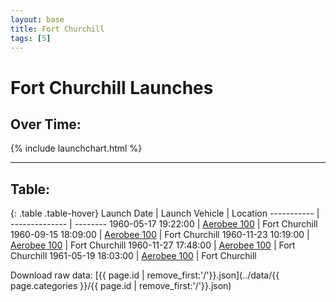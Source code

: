 ```yaml
---
layout: base
title: Fort Churchill
tags: [5]
---
```


# Fort Churchill Launches

## Over Time:

{% include launchchart.html %}

<hr />

## Table:

{: .table .table-hover}
 Launch Date | Launch Vehicle | Location
 ----------- | -------------- | --------
 1960-05-17 19:22:00 | [Aerobee 100](../Aerobee-100) | Fort Churchill
 1960-09-15 18:09:00 | [Aerobee 100](../Aerobee-100) | Fort Churchill
 1960-11-23 10:19:00 | [Aerobee 100](../Aerobee-100) | Fort Churchill
 1960-11-27 17:48:00 | [Aerobee 100](../Aerobee-100) | Fort Churchill
 1961-05-19 18:03:00 | [Aerobee 100](../Aerobee-100) | Fort Churchill

Download raw data: [{{ page.id | remove_first:'/'}}.json](../data/{{ page.categories }}/{{ page.id | remove_first:'/'}}.json)
